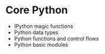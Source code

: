 # Core Python

- IPython magic functions
- Python data types
- Python functions and control flows
- Python basic modules 
